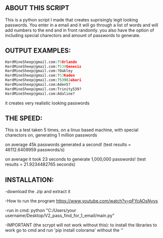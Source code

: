 ## ABOUT THIS SCRIPT
This is a python script I made that creates suprisingly legit looking passwords. You enter in a email and it will go through a list of words and will add numbers to the end and in front randomly. you also have the option of including special charectors and amount of passwords to generate.

## OUTPUT EXAMPLES:
  ```python
  HardMineSheep@gmail.com:?5Orlando
  HardMineSheep@gmail.com:?539Genesis
  HardMineSheep@gmail.com:?Oakley
  HardMineSheep@gmail.com:?53Kaden
  HardMineSheep@gmail.com:?5390Jabari
  HardMineSheep@gmail.com:Aden5?
  HardMineSheep@gmail.com:Trinity539?
  HardMineSheep@gmail.com:Adaline?
  ```
it creates very realistic looking passwords

## THE SPEED:
    
This is a test taken 5 times, on a linux based machine, with special charectors on, generating 1 million passwords


on average 45k passwords generated a second! (test results = 46112.6409959 passwords/s)

on average it took 23 seconds to generate 1,000,000 passwords! (test results = 21.9234482765 seconds)

## INSTALLATION:

-download the .zip and extract it

-How to run the program https://www.youtube.com/watch?v=pFYcAOsNyvs

-run in cmd: python "C:/Users/your username/Desktop/V2_pass_find_for_1_email/main.py"

-IMPORTANT (the scrypt will not work without this): to install the libraries to work go to cmd and run 'pip install colorama' without the ''
